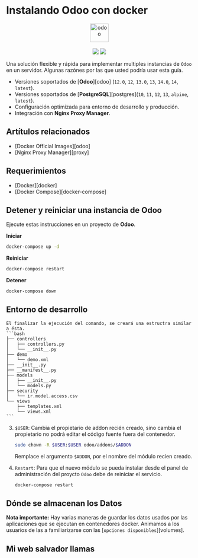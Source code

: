 # Instalando Odoo con docker
<p align="center">
  <img src="https://www.arsys.es/blog/file/uploads/2016/06/Qu%C3%A9-aporta-Odoo-a-mi-negocio.jpg" alt="odoo" width="50"/>
  <br><br>
	<img src="https://img.shields.io/badge/version-1.1.2-green.svg?style=for-the-badge">
  <a href="https://www.digitalocean.com/?refcode=9f8258252636&utm_campaign=Referral_Invite&utm_medium=Referral_Program&utm_source=badge">
  <img src="https://img.shields.io/badge/Digital Ocean-$100-green.svg?style=for-the-badge">
  </a>

</p>


Una solución flexible y rápida para implementar multiples instancias de `Odoo` en un servidor. Algunas razónes por las que usted podría usar esta guía.
- Versiones soportados de [**Odoo**][odoo] (`12.0`, `12`, `13.0`, `13`, `14.0`, `14`, `latest`).
- Versiones soportados de [**PostgreSQL**][postgres](`10`, `11`, `12`, `13`, `alpine`, `latest`).
- Configuración optimizada para entorno de desarrollo y producción.
- Integración con **Nginx Proxy Manager**.

## Artítulos relacionados
- [Docker Official Images][odoo]
- [Nginx Proxy Manager][proxy]

## Requerimientos
- [Docker][docker]
- [Docker Compose][docker-compose]


## Detener y reiniciar una instancia de Odoo
Ejecute estas instrucciones en un proyecto de **Odoo**.

**Iniciar**
```bash
docker-compose up -d
```
**Reiniciar**
```bash
docker-compose restart
```
**Detener**
```bash
docker-compose down
```

## Entorno de desarrollo
    El finalizar la ejecución del comando, se creará una estructra similar a ésta.
    ```bash
    ├── controllers
    │   ├── controllers.py
    │   └── __init__.py
    ├── demo
    │   └── demo.xml
    ├── __init__.py
    ├── __manifest__.py
    ├── models
    │   ├── __init__.py
    │   └── models.py
    ├── security
    │   └── ir.model.access.csv
    └── views
        ├── templates.xml
        └── views.xml
    ```

3. `$USER`: Cambia el propietario de addon recién creado, sino cambia el propietario no podrá editar el código fuente fuera del contenedor.
    ```bash
    sudo chown -R $USER:$USER odoo/addons/$ADDON
    ```
    Remplace el argumento `$ADDON`, por el nombre del módulo recien creado.


4. `Restart`: Para que el nuevo módulo se pueda instalar desde el panel de administración del proycto `Odoo` debe de reiniciar el servicio.
    ```bash
    docker-compose restart
    ```


## Dónde se almacenan los Datos

**Nota importante:** Hay varias maneras de guardar los datos usados por las aplicaciones que se ejecutan en contenedores docker. Animamos a los usuarios de las a familiarizarse con las [`opciones disponibles`][volumes].


## Mi web salvador llamas
[web]:http://salvadorllamas.com


